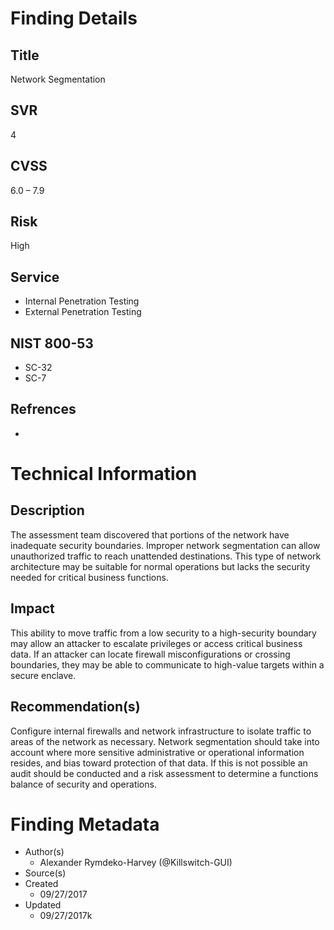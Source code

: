
# Finding Details 

## Title
  Network Segmentation 
## SVR
  4
## CVSS
  6.0 – 7.9
## Risk
  High
## Service
  * Internal Penetration Testing
  * External Penetration Testing 
## NIST 800-53 
   * SC-32
   * SC-7
## Refrences
  * 
  
# Technical Information

## Description 
The assessment team discovered that portions of the network have inadequate security boundaries. Improper network segmentation can allow unauthorized traffic to reach unattended destinations. This type of network architecture may be suitable for normal operations but lacks the security needed for critical business functions. 

## Impact
This ability to move traffic from a low security to a high-security boundary may allow an attacker to escalate privileges or access critical business data. If an attacker can locate firewall misconfigurations or crossing boundaries, they may be able to communicate to high-value targets within a secure enclave. 


## Recommendation(s)
Configure internal firewalls and network infrastructure to isolate traffic to areas of the network as necessary.  Network segmentation should take into account where more sensitive administrative or operational information resides, and bias toward protection of that data. If this is not possible an audit should be conducted and a risk assessment to determine a functions balance of security and operations. 

# Finding Metadata
  * Author(s)
    * Alexander Rymdeko-Harvey (@Killswitch-GUI)
  * Source(s)
  * Created
    * 09/27/2017
  * Updated
    * 09/27/2017k 
